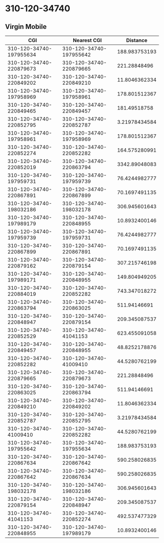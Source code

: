 # 310-120-34740
## Virgin Mobile


| CGI | Nearest CGI | Distance |
|-----|-------------|----------|
| 310-120-34740-197955634 | 310-120-34740-197955642 | 188.983753193 |
| 310-120-34740-220879673 | 310-120-34740-220879665 | 221.28848496 |
| 310-120-34740-220849202 | 310-120-34740-220849210 | 11.8046362334 |
| 310-120-34740-197958969 | 310-120-34740-197958961 | 178.801512367 |
| 310-120-34740-220849465 | 310-120-34740-220849457 | 181.49518758 |
| 310-120-34740-220852795 | 310-120-34740-220852787 | 3.21978434584 |
| 310-120-34740-197958961 | 310-120-34740-197958969 | 178.801512367 |
| 310-120-34740-220852274 | 310-120-34740-220852282 | 164.575280991 |
| 310-120-34740-220852019 | 310-120-34740-220863794 | 3342.89048083 |
| 310-120-34740-197959731 | 310-120-34740-197959739 | 76.4244982777 |
| 310-120-34740-220867891 | 310-120-34740-220867899 | 70.1697491135 |
| 310-120-34740-198032186 | 310-120-34740-198032178 | 306.945601643 |
| 310-120-34740-197989179 | 310-120-34740-220848955 | 10.8932400146 |
| 310-120-34740-197959739 | 310-120-34740-197959731 | 76.4244982777 |
| 310-120-34740-220867899 | 310-120-34740-220867891 | 70.1697491135 |
| 310-120-34740-220879162 | 310-120-34740-220879154 | 307.215746198 |
| 310-120-34740-197989171 | 310-120-34740-220848955 | 149.804949205 |
| 310-120-34740-220884019 | 310-120-34740-220852282 | 743.347018272 |
| 310-120-34740-220863794 | 310-120-34740-220863025 | 511.94146691 |
| 310-120-34740-220848947 | 310-120-34740-220879154 | 209.345087537 |
| 310-120-34740-220852529 | 310-120-34740-41041153 | 623.455091058 |
| 310-120-34740-220849457 | 310-120-34740-220848955 | 48.8252178876 |
| 310-120-34740-220852282 | 310-120-34740-41009410 | 44.5280762199 |
| 310-120-34740-220879665 | 310-120-34740-220879673 | 221.28848496 |
| 310-120-34740-220863025 | 310-120-34740-220863794 | 511.94146691 |
| 310-120-34740-220849210 | 310-120-34740-220849202 | 11.8046362334 |
| 310-120-34740-220852787 | 310-120-34740-220852795 | 3.21978434584 |
| 310-120-34740-41009410 | 310-120-34740-220852282 | 44.5280762199 |
| 310-120-34740-197955642 | 310-120-34740-197955634 | 188.983753193 |
| 310-120-34740-220867634 | 310-120-34740-220867642 | 590.258026835 |
| 310-120-34740-220867642 | 310-120-34740-220867634 | 590.258026835 |
| 310-120-34740-198032178 | 310-120-34740-198032186 | 306.945601643 |
| 310-120-34740-220879154 | 310-120-34740-220848947 | 209.345087537 |
| 310-120-34740-41041153 | 310-120-34740-220852274 | 492.537477329 |
| 310-120-34740-220848955 | 310-120-34740-197989179 | 10.8932400146 |
